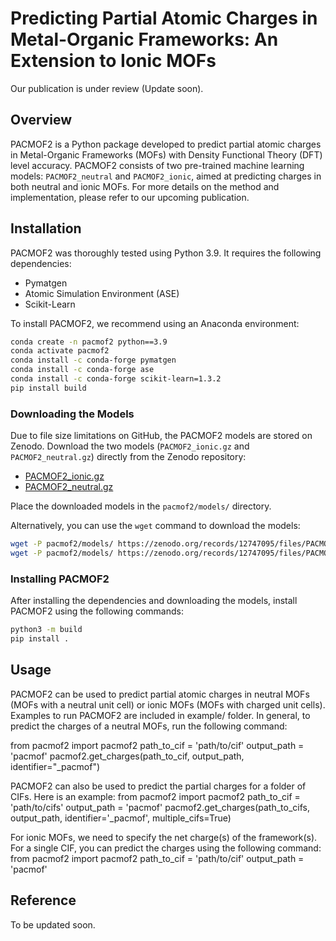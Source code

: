 # Predicting Partial Atomic Charges in Metal-Organic Frameworks: An Extension to Ionic MOFs

Our publication is under review (Update soon).

## Overview
PACMOF2 is a Python package developed to predict partial atomic charges in Metal-Organic Frameworks (MOFs) with Density Functional Theory (DFT) level accuracy. PACMOF2 consists of two pre-trained machine learning models: `PACMOF2_neutral` and `PACMOF2_ionic`, aimed at predicting charges in both neutral and ionic MOFs. For more details on the method and implementation, please refer to our upcoming publication.

## Installation
PACMOF2 was thoroughly tested using Python 3.9. It requires the following dependencies:
- Pymatgen
- Atomic Simulation Environment (ASE)
- Scikit-Learn

To install PACMOF2, we recommend using an Anaconda environment:

```bash
conda create -n pacmof2 python==3.9
conda activate pacmof2
conda install -c conda-forge pymatgen
conda install -c conda-forge ase
conda install -c conda-forge scikit-learn=1.3.2
pip install build
```

### Downloading the Models
Due to file size limitations on GitHub, the PACMOF2 models are stored on Zenodo. Download the two models (`PACMOF2_ionic.gz` and `PACMOF2_neutral.gz`) directly from the Zenodo repository:

- [PACMOF2_ionic.gz](https://zenodo.org/records/12747095/files/PACMOF2_ionic.gz)
- [PACMOF2_neutral.gz](https://zenodo.org/records/12747095/files/PACMOF2_neutral.gz)

Place the downloaded models in the `pacmof2/models/` directory.

Alternatively, you can use the `wget` command to download the models:

```bash
wget -P pacmof2/models/ https://zenodo.org/records/12747095/files/PACMOF2_ionic.gz
wget -P pacmof2/models/ https://zenodo.org/records/12747095/files/PACMOF2_neutral.gz
```

### Installing PACMOF2
After installing the dependencies and downloading the models, install PACMOF2 using the following commands:

```bash
python3 -m build
pip install .
```

## Usage
PACMOF2 can be used to predict partial atomic charges in neutral MOFs (MOFs with a neutral unit cell) or ionic MOFs (MOFs with charged unit cells). Examples to run PACMOF2 are included in example/ folder. In general, to predict the charges of a neutral MOFs, run the following command:

from pacmof2 import pacmof2
path_to_cif = 'path/to/cif'
output_path = 'pacmof'
pacmof2.get_charges(path_to_cif, output_path, identifier="_pacmof")

PACMOF2 can also be used to predict the partial charges for a folder of CIFs. Here is an example:
from pacmof2 import pacmof2
path_to_cif = 'path/to/cifs'
output_path = 'pacmof'
pacmof2.get_charges(path_to_cifs, output_path, identifier='_pacmof', multiple_cifs=True)

For ionic MOFs, we need to specify the net charge(s) of the framework(s). For a single CIF, you can predict the charges using the following command:
from pacmof2 import pacmof2
path_to_cif = 'path/to/cif'
output_path = 'pacmof'


## Reference
To be updated soon.
